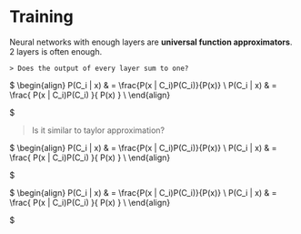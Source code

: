 Training
========

Neural networks with enough layers are **universal function approximators**. 2 layers is often enough.

```
> Does the output of every layer sum to one?
```



$
\begin{align}
	P(C_i | x) & = \frac{P(x | C_i)P(C_i)}{P(x)} \\
	P(C_i | x) & = \frac{
		P(x | C_i)P(C_i)
	}{
		P(x)
	}                                            \\
\end{align}

$


> Is it similar to taylor approximation?



$
\begin{align}
	P(C_i | x) & = \frac{P(x | C_i)P(C_i)}{P(x)} \\
	P(C_i | x) & = \frac{
		P(x | C_i)P(C_i)
	}{
		P(x)
	}                                            \\
\end{align}

$


$
\begin{align}
	P(C_i | x) & = \frac{P(x | C_i)P(C_i)}{P(x)} \\
	P(C_i | x) & = \frac{
		P(x | C_i)P(C_i)
	}{
		P(x)
	}                                            \\
\end{align}

$

